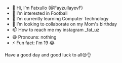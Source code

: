 - 👋 Hi, I’m Fatxullo (@FayzullayevF)
- 👀 I’m interested in Football
- 🌱 I’m currently learning Computer Technology 
- 💞️ I’m looking to collaborate on my Mom's birthday
- 📫 How to reach me my instagram _fat_uz
- 😄 Pronouns: nothing
- ⚡ Fun fact: I'm 19 😂

Have a good day and good luck to all😍👌
